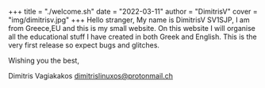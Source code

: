 +++
title = "./welcome.sh"
date = "2022-03-11"
author = "DimitrisV"
cover = "img/dimitrisv.jpg"
+++
Hello stranger,
My name is DimitrisV SV1SJP, I am from Greece,EU and this is my small website. On this website I will organise all the educational stuff I have created in both Greek and English. 
This is the very first release so expect bugs and glitches.

Wishing you the best,

Dimitris Vagiakakos
dimitrislinuxos@protonmail.ch

